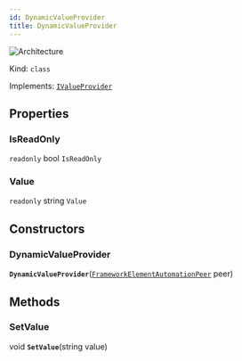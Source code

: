 ```yaml
---
id: DynamicValueProvider
title: DynamicValueProvider
---
```


![Architecture](https://img.shields.io/badge/architecture-old_only-yellow)

Kind: `class`

Implements: [`IValueProvider`](https://learn.microsoft.com/uwp/api/Windows.UI.Xaml.Automation.Provider.IValueProvider)

## Properties
### IsReadOnly
`readonly`  bool `IsReadOnly`

### Value
`readonly`  string `Value`

## Constructors
### DynamicValueProvider
 **`DynamicValueProvider`**([`FrameworkElementAutomationPeer`](https://learn.microsoft.com/uwp/api/Windows.UI.Xaml.Automation.Peers.FrameworkElementAutomationPeer) peer)

## Methods
### SetValue
void **`SetValue`**(string value)
